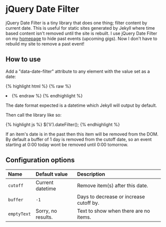 # jQuery Date Filter

jQuery Date Filter is a tiny library that does one thing; filter content by current date. This is useful for static sites generated by Jekyll where time based content isn't removed until the site is rebuilt. I use jQuery Date Filter on my [homepage](http://maedi.com) to hide past events (upcoming gigs). Now I don't have to rebuild my site to remove a past event!

## How to use

Add a "data-date-filter" attribute to any element with the value set as a date:

{% highlight html %}
  {% raw %}
    <li data-date-filter="{{post.date}}">
  {% endraw %}
{% endhighlight %}

The date format expected is a datetime which Jekyll will output by default.

Then call the library like so:

{% highlight js %}
  $('li').dateFilter();
{% endhighlight %}

If an item's date is in the past then this item will be removed from the DOM. By default a buffer of 1 day is removed from the cutoff date, so an event starting at 0:00 today wont be removed until 0:00 tomorrow.

## Configuration options

| Name       | Default value      | Description                                |
|:-----------|:-------------------|:-------------------------------------------|
| `cutoff`   | Current datetime   | Remove item(s) after this date.            |
| `buffer`   | `-1`               | Days to decrease or increase cutoff by.    |
| `emptyText`| Sorry, no results. | Text to show when there are no items.      |
